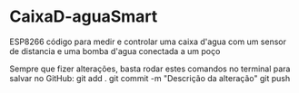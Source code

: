 # CaixaD-aguaSmart
ESP8266 código para medir e controlar uma caixa d'agua com um sensor de distancia e uma bomba d'agua conectada a um poço

Sempre que fizer alterações, basta rodar estes comandos no terminal para salvar no GitHub:
git add .
git commit -m "Descrição da alteração"
git push
